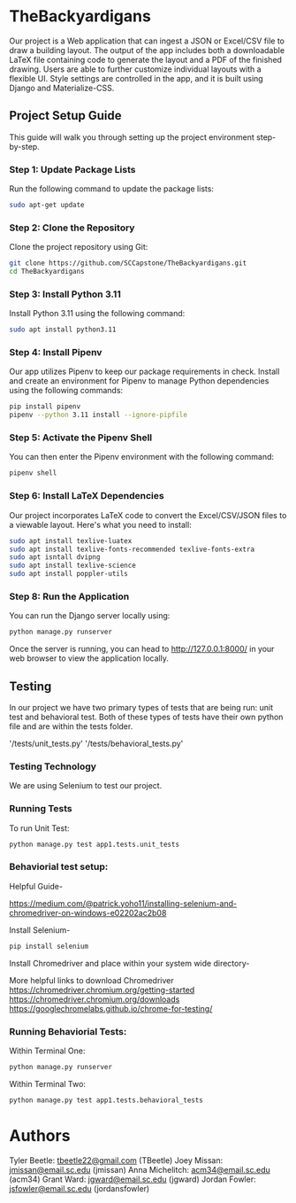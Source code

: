 # TheBackyardigans

Our project is a Web application that can ingest a JSON or Excel/CSV file to draw a building layout. The output of the app includes both a downloadable LaTeX file containing code to generate the layout and a PDF of the finished drawing. Users are able to further customize individual layouts with a flexible UI. Style settings are controlled in the app, and it is built using Django and Materialize-CSS.

## Project Setup Guide

This guide will walk you through setting up the project environment step-by-step.

### Step 1: Update Package Lists

Run the following command to update the package lists:

```bash
sudo apt-get update
```
### Step 2: Clone the Repository

Clone the project repository using Git:

```bash
git clone https://github.com/SCCapstone/TheBackyardigans.git
cd TheBackyardigans
```
### Step 3: Install Python 3.11

Install Python 3.11 using the following command:

```bash
sudo apt install python3.11
```
### Step 4: Install Pipenv

Our app utilizes Pipenv to keep our package requirements in check. Install and create an environment for Pipenv to manage Python dependencies using the following commands:

```bash
pip install pipenv
pipenv --python 3.11 install --ignore-pipfile
```
### Step 5: Activate the Pipenv Shell

You can then enter the Pipenv environment with the following command:

```bash
pipenv shell
```
### Step 6: Install LaTeX Dependencies

Our project incorporates LaTeX code to convert the Excel/CSV/JSON files to a viewable layout. Here's what you need to install:

```bash
sudo apt install texlive-luatex
sudo apt install texlive-fonts-recommended texlive-fonts-extra
sudo apt isntall dvipng
sudo apt install texlive-science
sudo apt install poppler-utils
```
### Step 8: Run the Application

You can run the Django server locally using:

```bash
python manage.py runserver
```
Once the server is running, you can head to http://127.0.0.1:8000/ in your web browser to view the application locally.


## Testing

In our project we have two primary types of tests that are being run: unit test and behavioral test. Both of these types of
tests have their own python file and are within the tests folder.

'/tests/unit_tests.py'
'/tests/behavioral_tests.py'

### Testing Technology

We are using Selenium to test our project.

### Running Tests

To run Unit Test:

```bash
python manage.py test app1.tests.unit_tests
```

### Behaviorial test setup:

Helpful Guide-

https://medium.com/@patrick.yoho11/installing-selenium-and-chromedriver-on-windows-e02202ac2b08

Install Selenium-

```bash
pip install selenium
```

Install Chromedriver and place within your system wide directory-

More helpful links to download Chromedriver
https://chromedriver.chromium.org/getting-started
https://chromedriver.chromium.org/downloads
https://googlechromelabs.github.io/chrome-for-testing/

### Running Behaviorial Tests:

Within Terminal One:

```bash
python manage.py runserver
```

Within Terminal Two:

```bash
python manage.py test app1.tests.behavioral_tests
```

# Authors

Tyler Beetle: tbeetle22@gmail.com (TBeetle)
Joey Missan: jmissan@email.sc.edu (jmissan)
Anna Michelitch: acm34@email.sc.edu (acm34)
Grant Ward: jgward@email.sc.edu (jgward)
Jordan Fowler: jsfowler@email.sc.edu (jordansfowler)
